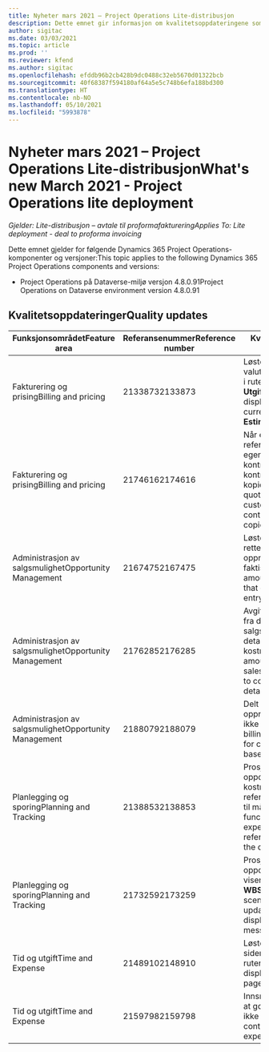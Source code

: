 ```yaml
---
title: Nyheter mars 2021 – Project Operations Lite-distribusjon
description: Dette emnet gir informasjon om kvalitetsoppdateringene som er tilgjengelige i mars 2021-versjonen av Project Operations Lite-distribusjon.
author: sigitac
ms.date: 03/03/2021
ms.topic: article
ms.prod: ''
ms.reviewer: kfend
ms.author: sigitac
ms.openlocfilehash: efddb96b2cb428b9dc0488c32eb5670d01322bcb
ms.sourcegitcommit: 40f68387f594180af64a5e5c748b6efa188bd300
ms.translationtype: HT
ms.contentlocale: nb-NO
ms.lasthandoff: 05/10/2021
ms.locfileid: "5993878"
---
```

# <a name="whats-new-march-2021---project-operations-lite-deployment"></a><span data-ttu-id="995d3-103">Nyheter mars 2021 – Project Operations Lite-distribusjon</span><span class="sxs-lookup"><span data-stu-id="995d3-103">What's new March 2021 - Project Operations lite deployment</span></span>

<span data-ttu-id="995d3-104">_Gjelder: Lite-distribusjon – avtale til proformafakturering_</span><span class="sxs-lookup"><span data-stu-id="995d3-104">_Applies To: Lite deployment - deal to proforma invoicing_</span></span>


<span data-ttu-id="995d3-105">Dette emnet gjelder for følgende Dynamics 365 Project Operations-komponenter og versjoner:</span><span class="sxs-lookup"><span data-stu-id="995d3-105">This topic applies to the following Dynamics 365 Project Operations components and versions:</span></span>

- <span data-ttu-id="995d3-106">Project Operations på Dataverse-miljø versjon 4.8.0.91</span><span class="sxs-lookup"><span data-stu-id="995d3-106">Project Operations on Dataverse environment version 4.8.0.91</span></span> 

## <a name="quality-updates"></a><span data-ttu-id="995d3-107">Kvalitetsoppdateringer</span><span class="sxs-lookup"><span data-stu-id="995d3-107">Quality updates</span></span>

| <span data-ttu-id="995d3-108">**Funksjonsområdet**</span><span class="sxs-lookup"><span data-stu-id="995d3-108">**Feature area**</span></span> | <span data-ttu-id="995d3-109">**Referansenummer**</span><span class="sxs-lookup"><span data-stu-id="995d3-109">**Reference number**</span></span> | <span data-ttu-id="995d3-110">**Kvalitetsoppdatering**</span><span class="sxs-lookup"><span data-stu-id="995d3-110">**Quality update**</span></span> |
| --- | --- | --- |
| <span data-ttu-id="995d3-111">Fakturering og prising</span><span class="sxs-lookup"><span data-stu-id="995d3-111">Billing and pricing</span></span> | <span data-ttu-id="995d3-112">2133873</span><span class="sxs-lookup"><span data-stu-id="995d3-112">2133873</span></span> | <span data-ttu-id="995d3-113">Løste visningen av valutasymbolet **Enhetssalgspris** i rutenettet **Utgiftsestimater**.</span><span class="sxs-lookup"><span data-stu-id="995d3-113">Fixed the display of **Unit Sales Price** currency symbol in the **Expense Estimates** grid.</span></span> |
| <span data-ttu-id="995d3-114">Fakturering og prising</span><span class="sxs-lookup"><span data-stu-id="995d3-114">Billing and pricing</span></span> | <span data-ttu-id="995d3-115">2174616</span><span class="sxs-lookup"><span data-stu-id="995d3-115">2174616</span></span> | <span data-ttu-id="995d3-116">Når et tilbud blir vunnet, refereres det til den egendefinerte prislisten for kontrakten på kontraktlinjedetaljer som kopieres fra tilbudet.</span><span class="sxs-lookup"><span data-stu-id="995d3-116">When a quote is won, the contract custom pricelist is referenced on contract line details that are copied from the quote.</span></span> |
| <span data-ttu-id="995d3-117">Administrasjon av salgsmulighet</span><span class="sxs-lookup"><span data-stu-id="995d3-117">Opportunity Management</span></span> | <span data-ttu-id="995d3-118">2167475</span><span class="sxs-lookup"><span data-stu-id="995d3-118">2167475</span></span> | <span data-ttu-id="995d3-119">Løste avgiftsbeløp i rettelsesfakturaen som opprinnelig var en ufakturert faktisk oppføring.</span><span class="sxs-lookup"><span data-stu-id="995d3-119">Fixed tax amount in the correction invoice that originated an unbilled actual entry.</span></span> |
| <span data-ttu-id="995d3-120">Administrasjon av salgsmulighet</span><span class="sxs-lookup"><span data-stu-id="995d3-120">Opportunity Management</span></span> | <span data-ttu-id="995d3-121">2176285</span><span class="sxs-lookup"><span data-stu-id="995d3-121">2176285</span></span> | <span data-ttu-id="995d3-122">Avgiftsbeløp må ikke kopieres fra detaljer om salgskontrakt/tilbudslinje til detaljer om kostnadskontrakt/tilbudslinje.</span><span class="sxs-lookup"><span data-stu-id="995d3-122">Tax amount must not be copied from sales contract/quote line details to cost contract/quote line details.</span></span> |
| <span data-ttu-id="995d3-123">Administrasjon av salgsmulighet</span><span class="sxs-lookup"><span data-stu-id="995d3-123">Opportunity Management</span></span> | <span data-ttu-id="995d3-124">2188079</span><span class="sxs-lookup"><span data-stu-id="995d3-124">2188079</span></span> | <span data-ttu-id="995d3-125">Delt faktureringsregel må ikke opprettes for kontrakter som ikke er arbeidsbaserte.</span><span class="sxs-lookup"><span data-stu-id="995d3-125">Split billing rule must not be created for contracts that are not work-based.</span></span> |
| <span data-ttu-id="995d3-126">Planlegging og sporing</span><span class="sxs-lookup"><span data-stu-id="995d3-126">Planning and Tracking</span></span> | <span data-ttu-id="995d3-127">2138853</span><span class="sxs-lookup"><span data-stu-id="995d3-127">2138853</span></span> | <span data-ttu-id="995d3-128">Prosjektkopieringsfunksjon er oppdatert for å sikre at kostnadsestimatlinjer som refererer til oppgaver, kopieres til målprosjektet.</span><span class="sxs-lookup"><span data-stu-id="995d3-128">Project copy function updated to ensure expense estimate lines that reference tasks are copied to the destination project.</span></span> |
| <span data-ttu-id="995d3-129">Planlegging og sporing</span><span class="sxs-lookup"><span data-stu-id="995d3-129">Planning and Tracking</span></span> | <span data-ttu-id="995d3-130">2173259</span><span class="sxs-lookup"><span data-stu-id="995d3-130">2173259</span></span> | <span data-ttu-id="995d3-131">Prosjektkopieringsfunksjon er oppdatert for å sikre at den ikke viser feilmeldingen **Kopierer WBS** i bestemte scenarioer.</span><span class="sxs-lookup"><span data-stu-id="995d3-131">Project copy function updated to ensure it doesn't display the **Copying WBS** error message in certain scenarios.</span></span> |
| <span data-ttu-id="995d3-132">Tid og utgift</span><span class="sxs-lookup"><span data-stu-id="995d3-132">Time and Expense</span></span> | <span data-ttu-id="995d3-133">2148910</span><span class="sxs-lookup"><span data-stu-id="995d3-133">2148910</span></span> | <span data-ttu-id="995d3-134">Løste visningsproblem med siden **Rediger oppføring** i rutenettet **Tidsoppføring**.</span><span class="sxs-lookup"><span data-stu-id="995d3-134">Fixed display issue with the **Edit Entry** page in the **Time Entry** grid.</span></span> |
| <span data-ttu-id="995d3-135">Tid og utgift</span><span class="sxs-lookup"><span data-stu-id="995d3-135">Time and Expense</span></span> | <span data-ttu-id="995d3-136">2159798</span><span class="sxs-lookup"><span data-stu-id="995d3-136">2159798</span></span> | <span data-ttu-id="995d3-137">Innsnevret kontroller for å sikre at godkjente utgiftsoppføringer ikke kan redigeres.</span><span class="sxs-lookup"><span data-stu-id="995d3-137">Tightened controls to ensure approved expense entries can't be edited.</span></span> |


